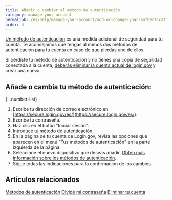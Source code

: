 ```yaml
---
title: Añadir o cambiar el método de autenticación
category: manage-your-account
permalink: /es/help/manage-your-account/add-or-change-your-authentication-method/
order: 4 
---
```

[Un método de autenticación](/es/help/get-started/authentication-methods/) es una medida adicional de seguridad para tu cuenta. Te aconsejamos que tengas al menos dos métodos de autenticación para tu cuenta en caso de que pierdas uno de ellos.

Si perdiste tu método de autenticación y no tienes una copia de seguridad conectada a la cuenta, [deberás eliminar la cuenta actual de login.gov](/es/help/manage-your-account/delete-your-account/) y crear una nueva.

## Añade o cambia tu método de autenticación:

{: .number-list}
1. Escribe tu dirección de correo electrónico en [https://secure.login.gov/es/](https://secure.login.gov/es/).
2. Escribe tu contraseña.
3. Haz clic en el botón "Iniciar sesión".
4. Introduce tu método de autenticación.
5. En la página de tu cuenta de Login.gov, revisa las opciones que aparecen en el menú "Tus métodos de autenticación" en la parte izquierda de la página.
6. Seleccione el nuevo dispositivo que deseas añadir. [Obtén más información sobre los métodos de autenticación](/es/help/get-started/authentication-methods/).
7. Sigue todas las indicaciones para la confirmación de los cambios.

## Artículos relacionados

[Métodos de autenticación](/es/help/get-started/authentication-methods/)
[Olvidé mi contraseña](/es/help/trouble-signing-in/forgot-your-password/)
[Eliminar tu cuenta](/es/help/manage-your-account/delete-your-account/)
